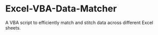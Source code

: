 # Excel-VBA-Data-Matcher
A VBA script to efficiently match and stitch data across different Excel sheets.
